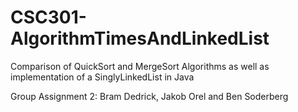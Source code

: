 # CSC301-AlgorithmTimesAndLinkedList
Comparison of QuickSort and MergeSort Algorithms as well as implementation of a SinglyLinkedList in Java

Group Assignment 2: Bram Dedrick, Jakob Orel and Ben Soderberg
